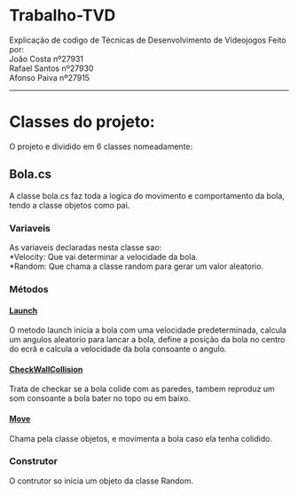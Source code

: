 # Trabalho-TVD
Explicação de codigo de Técnicas de Desenvolvimento de Vídeojogos
Feito por:   
João Costa nº27931  
Rafael Santos nº27930  
Afonso Paiva nº27915  
*** 
# Classes do projeto:

 O projeto e dividido em 6 classes nomeadamente:

## Bola.cs
 A classe bola.cs faz toda a logica do movimento e comportamento da bola, tendo a classe objetos como pai.
### Variaveis

As variaveis declaradas nesta classe sao:  
*Velocity: Que vai determinar a velocidade da bola.  
*Random: Que chama a classe random para gerar um valor aleatorio.  

### Métodos  

   #### <u>Launch</u>  
   O metodo launch inicia a bola com uma velocidade predeterminada, calcula um angulos aleatorio  para lancar a bola, define a posição da bola no centro do ecrã e calcula a velocidade da bola consoante o angulo.  
   #### <u>CheckWallCollision</u>  
   Trata de checkar se a bola colide com as paredes, tambem reproduz um som consoante a bola bater no topo ou em baixo.  
   #### <u>Move</u>  
   Chama pela classe objetos, e movimenta a bola caso ela tenha colidido.

### Construtor

O contrutor so inicia um objeto da classe Random.




